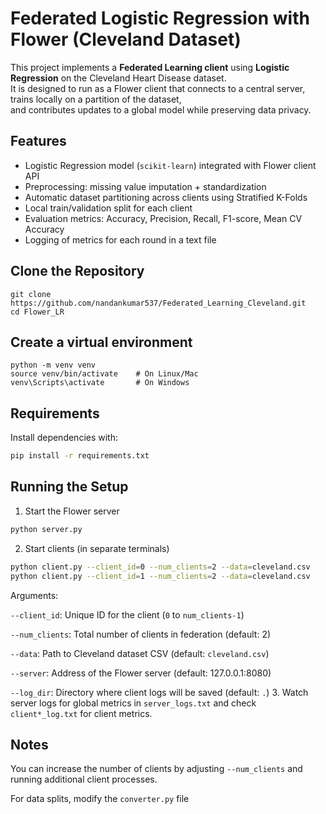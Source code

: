 # Federated Logistic Regression with Flower (Cleveland Dataset)

This project implements a **Federated Learning client** using **Logistic Regression** on the Cleveland Heart Disease dataset.  
It is designed to run as a Flower client that connects to a central server, trains locally on a partition of the dataset,  
and contributes updates to a global model while preserving data privacy.

## Features
- Logistic Regression model (`scikit-learn`) integrated with Flower client API  
- Preprocessing: missing value imputation + standardization  
- Automatic dataset partitioning across clients using Stratified K-Folds  
- Local train/validation split for each client  
- Evaluation metrics: Accuracy, Precision, Recall, F1-score, Mean CV Accuracy  
- Logging of metrics for each round in a text file  

## Clone the Repository
```
git clone https://github.com/nandankumar537/Federated_Learning_Cleveland.git
cd Flower_LR
```

## Create a virtual environment 
```
python -m venv venv
source venv/bin/activate    # On Linux/Mac
venv\Scripts\activate       # On Windows
```
## Requirements
Install dependencies with:  
```bash
pip install -r requirements.txt

```
## Running the Setup

1. Start the Flower server
```bash
python server.py
```
2. Start clients (in separate terminals)
```bash
python client.py --client_id=0 --num_clients=2 --data=cleveland.csv
python client.py --client_id=1 --num_clients=2 --data=cleveland.csv
```
Arguments:

```--client_id```: Unique ID for the client (```0``` to ```num_clients-1```)

```--num_clients```: Total number of clients in federation (default: 2)

```--data```: Path to Cleveland dataset CSV (default: ```cleveland.csv```)

```--server```: Address of the Flower server (default: 127.0.0.1:8080)

```--log_dir```: Directory where client logs will be saved (default: ```.```)
3. Watch server logs for global metrics in ```server_logs.txt``` and check ```client*_log.txt``` for client metrics.

## Notes

You can increase the number of clients by adjusting ```--num_clients``` and running additional client processes.

For data splits, modify the ```converter.py``` file
